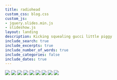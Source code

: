 ```yaml
---
title: radiohead
custom_css: blog.css
custom_js:
- jquery.slides.min.js
- slideshow.js
layout: landing
description: Kicking squealing gucci little piggy
include_search: true
include_excerpts: true
include_number_of_words: true
include_categories: false
include_dates: true
---
```

<div id="slides">
  <img src="/assets/pablo.jpg" class="fit">
  <img src="/assets/bends.jpg" class="fit">
  <img src="/assets/ok.jpg" class="fit">
  <img src="/assets/kid.jpg" class="fit">
  <img src="/assets/amnesiac.jpg" class="fit">
  <img src="/assets/thief.jpg" class="fit">
  <img src="/assets/rainbows.jpg" class="fit">
  <img src="/assets/limbs.png" class="fit">
  <img src="/assets/pool.jpg" class="fit">
</div>